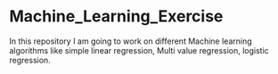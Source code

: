 # Machine_Learning_Exercise
In this repository I am going to work on different Machine learning algorithms like simple linear regression, Multi value  regression, logistic regression. 
